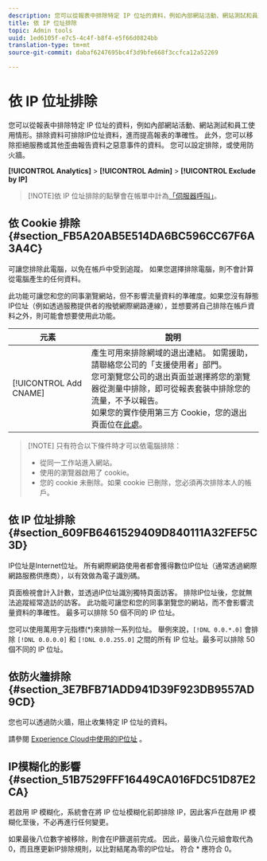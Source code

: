 ```yaml
---
description: 您可以從報表中排除特定 IP 位址的資料，例如內部網站活動、網站測試和員工使用情形。排除資料可排除IP位址資料，進而提高報表的準確性。 此外，您可以移除拒絕服務或其他歪曲報告資料之惡意事件的資料。 您可以設定排除，或使用防火牆。
title: 依 IP 位址排除
topic: Admin tools
uuid: 1ed6105f-e7c5-4c4f-b8f4-e5f66d0824bb
translation-type: tm+mt
source-git-commit: dabaf6247695bc4f3d9bfe668f3ccfca12a52269

---
```



# 依 IP 位址排除

您可以從報表中排除特定 IP 位址的資料，例如內部網站活動、網站測試和員工使用情形。排除資料可排除IP位址資料，進而提高報表的準確性。 此外，您可以移除拒絕服務或其他歪曲報告資料之惡意事件的資料。 您可以設定排除，或使用防火牆。

**[!UICONTROL Analytics]** > **[!UICONTROL Admin]** > **[!UICONTROL Exclude by IP]**

>[!NOTE]依 IP 位址排除的點擊會在帳單中計為[「伺服器呼叫」](https://marketing.adobe.com/resources/help/zh_TW/reference/primary_server_calls.html)。

## 依 Cookie 排除 {#section_FB5A20AB5E514DA6BC596CC67F6A3A4C}

可讓您排除此電腦，以免在帳戶中受到追蹤。 如果您選擇排除電腦，則不會計算從電腦產生的任何資料。

此功能可讓您和您的同事瀏覽網站，但不影響流量資料的準確度。如果您沒有靜態IP位址（例如透過服務提供者的撥號網際網路連線），並想要將自己排除在帳戶資料之外，則可能會想要使用此功能。

| 元素 | 說明 |
|--- |--- |
| [!UICONTROL Add CNAME] | 產生可用來排除網域的退出連結。 如需援助，請聯絡您公司的「支援使用者」部門。<br>您可瀏覽您公司的退出頁面並選擇將您的瀏覽器從測量中排除，即可從報表套裝中排除您的流量，不予以報告。<br>如果您的實作使用第三方 Cookie，您的退出頁面位在[此處](https://democorp.112.2o7.net/optout.html?locale=zh_TW&amp;popup=true)。 |

>[!NOTE] 只有符合以下條件時才可以依電腦排除：
>
> * 從同一工作站進入網站。
> * 使用的瀏覽器啟用了 cookie。
> * 您的 cookie 未刪除。如果 cookie 已刪除，您必須再次排除本人的帳戶。


## 依 IP 位址排除 {#section_609FB6461529409D840111A32FEF5C3D}

IP位址是Internet位址。 所有網際網路使用者都會獲得數位IP位址（通常透過網際網路服務供應商），以有效做為電子識別碼。

頁面檢視會計入計數，並透過IP位址識別獨特頁面訪客。 排除IP位址後，您就無法追蹤經常造訪的訪客。 此功能可讓您和您的同事瀏覽您的網站，而不會影響流量資料的準確性。 最多可以排除 50 個不同的 IP 位址。

您可以使用萬用字元指標(*)來排除一系列位址。 舉例來說，`[!DNL 0.0.*.0]` 會排除 `[!DNL 0.0.0.0]` 和 `[!DNL 0.0.255.0]` 之間的所有 IP 位址。最多可以排除 50 個不同的 IP 位址。

## 依防火牆排除 {#section_3E7BFB71ADD941D39F923DB9557AD9CD}

您也可以透過防火牆，阻止收集特定 IP 位址的資料。

請參閱 [Experience Cloud中使用的IP位址](https://marketing.adobe.com/resources/help/zh_TW/home/index.html#kb-adobe-ip-addresses) 。

## IP模糊化的影響 {#section_51B7529FFF16449CA016FDC51D87E2CA}

若啟用 IP 模糊化，系統會在將 IP 位址模糊化前即排除 IP，因此客戶在啟用 IP 模糊化至後，不必再進行任何變更。

如果最後八位數字被移除，則會在IP篩選前完成。 因此，最後八位元組會取代為0，而且應更新IP排除規則，以比對結尾為零的IP位址。 符合 * 應符合 0。
